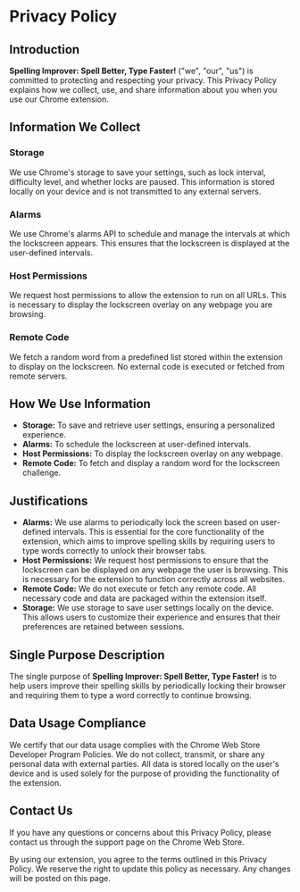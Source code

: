 # Privacy Policy

## Introduction

**Spelling Improver: Spell Better, Type Faster!** ("we", "our", "us") is committed to protecting and respecting your privacy. This Privacy Policy explains how we collect, use, and share information about you when you use our Chrome extension.

## Information We Collect

### Storage

We use Chrome's storage to save your settings, such as lock interval, difficulty level, and whether locks are paused. This information is stored locally on your device and is not transmitted to any external servers.

### Alarms

We use Chrome's alarms API to schedule and manage the intervals at which the lockscreen appears. This ensures that the lockscreen is displayed at the user-defined intervals.

### Host Permissions

We request host permissions to allow the extension to run on all URLs. This is necessary to display the lockscreen overlay on any webpage you are browsing.

### Remote Code

We fetch a random word from a predefined list stored within the extension to display on the lockscreen. No external code is executed or fetched from remote servers.

## How We Use Information

- **Storage:** To save and retrieve user settings, ensuring a personalized experience.
- **Alarms:** To schedule the lockscreen at user-defined intervals.
- **Host Permissions:** To display the lockscreen overlay on any webpage.
- **Remote Code:** To fetch and display a random word for the lockscreen challenge.

## Justifications

- **Alarms:** We use alarms to periodically lock the screen based on user-defined intervals. This is essential for the core functionality of the extension, which aims to improve spelling skills by requiring users to type words correctly to unlock their browser tabs.
- **Host Permissions:** We request host permissions to ensure that the lockscreen can be displayed on any webpage the user is browsing. This is necessary for the extension to function correctly across all websites.
- **Remote Code:** We do not execute or fetch any remote code. All necessary code and data are packaged within the extension itself.
- **Storage:** We use storage to save user settings locally on the device. This allows users to customize their experience and ensures that their preferences are retained between sessions.

## Single Purpose Description

The single purpose of **Spelling Improver: Spell Better, Type Faster!** is to help users improve their spelling skills by periodically locking their browser and requiring them to type a word correctly to continue browsing.

## Data Usage Compliance

We certify that our data usage complies with the Chrome Web Store Developer Program Policies. We do not collect, transmit, or share any personal data with external parties. All data is stored locally on the user's device and is used solely for the purpose of providing the functionality of the extension.

## Contact Us

If you have any questions or concerns about this Privacy Policy, please contact us through the support page on the Chrome Web Store.

By using our extension, you agree to the terms outlined in this Privacy Policy. We reserve the right to update this policy as necessary. Any changes will be posted on this page.